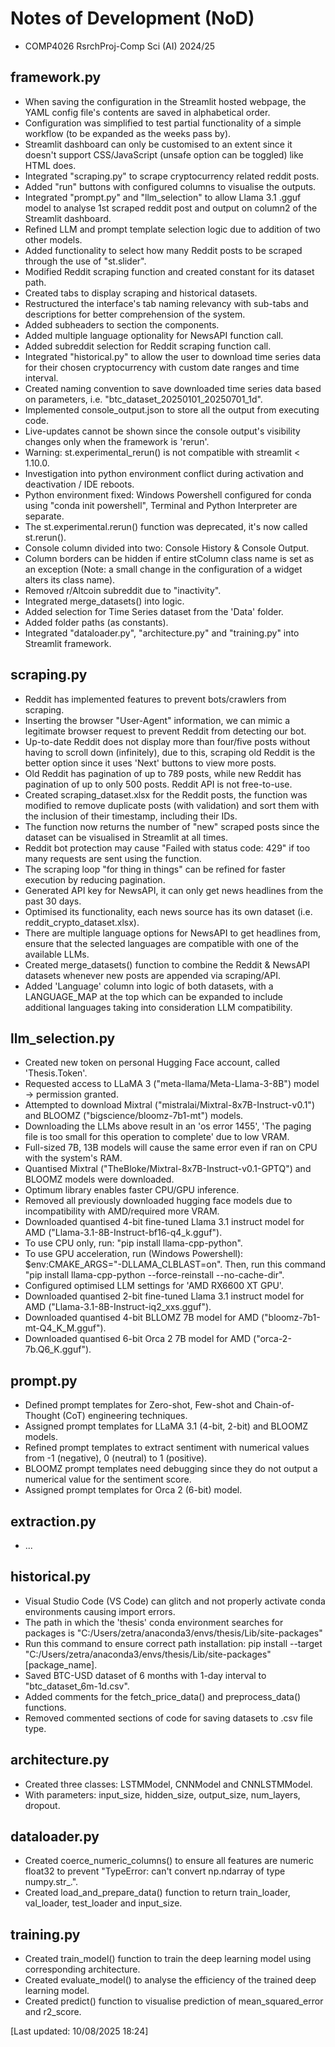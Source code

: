 # Notes of Development (NoD)
<ul>
  <li>COMP4026 RsrchProj-Comp Sci (AI)  2024/25</li>
</ul>

## framework.py
<ul>
  <li>When saving the configuration in the Streamlit hosted webpage, the YAML config file's contents are saved in alphabetical order.</li>
  <li>Configuration was simplified to test partial functionality of a simple workflow (to be expanded as the weeks pass by).</li>
  <li>Streamlit dashboard can only be customised to an extent since it doesn't support CSS/JavaScript (unsafe option can be toggled) like HTML does.</li>
  <li>Integrated "scraping.py" to scrape cryptocurrency related reddit posts.</li>
  <li>Added "run" buttons with configured columns to visualise the outputs.</li>
  <li>Integrated "prompt.py" and "llm_selection" to allow Llama 3.1 .gguf model to analyse 1st scraped reddit post and output on column2 of the Streamlit dashboard.</li>
  <li>Refined LLM and prompt template selection logic due to addition of two other models.</li>
  <li>Added functionality to select how many Reddit posts to be scraped through the use of "st.slider".</li>
  <li>Modified Reddit scraping function and created constant for its dataset path.</li>
  <li>Created tabs to display scraping and historical datasets.</li>
  <li>Restructured the interface's tab naming relevancy with sub-tabs and descriptions for better comprehension of the system.</li>
  <li>Added subheaders to section the components.</li>
  <li>Added multiple language optionality for NewsAPI function call.</li>
  <li>Added subreddit selection for Reddit scraping function call.</li>
  <li>Integrated "historical.py" to allow the user to download time series data for their chosen cryptocurrency with custom date ranges and time interval.</li>
  <li>Created naming convention to save downloaded time series data based on parameters, i.e. "btc_dataset_20250101_20250701_1d".</li>
  <li>Implemented console_output.json to store all the output from executing code.</li>
  <li>Live-updates cannot be shown since the console output's visibility changes only when the framework is 'rerun'.</li>
  <li>Warning: st.experimental_rerun() is not compatible with streamlit < 1.10.0.</li>
  <li>Investigation into python environment conflict during activation and deactivation / IDE reboots.</li>
  <li>Python environment fixed: Windows Powershell configured for conda using "conda init powershell", Terminal and Python Interpreter are separate.</li>
  <li>The st.experimental.rerun() function was deprecated, it's now called st.rerun().</li>
  <li>Console column divided into two: Console History & Console Output.</li>
  <li>Column borders can be hidden if entire stColumn class name is set as an exception (Note: a small change in the configuration of a widget alters its class name).</li>
  <li>Removed r/Altcoin subreddit due to "inactivity".</li>
  <li>Integrated merge_datasets() into logic.</li>
  <li>Added selection for Time Series dataset from the 'Data' folder.</li>
  <li>Added folder paths (as constants).</li></li>
  <li>Integrated "dataloader.py", "architecture.py" and "training.py" into Streamlit framework.</li>
</ul>

## scraping.py
<ul>
  <li>Reddit has implemented features to prevent bots/crawlers from scraping.</li>
  <li>Inserting the browser "User-Agent" information, we can mimic a legitimate browser request to prevent Reddit from detecting our bot.</li>
  <li>Up-to-date Reddit does not display more than four/five posts without having to scroll down (infinitely), due to this, scraping old Reddit is the better option since it uses 'Next' buttons to view more posts.</li>
  <li>Old Reddit has pagination of up to 789 posts, while new Reddit has pagination of up to only 500 posts. Reddit API is not free-to-use.</li>
  <li>Created scraping_dataset.xlsx for the Reddit posts, the function was modified to remove duplicate posts (with validation) and sort them with the inclusion of their timestamp, including their IDs.</li>
  <li>The function now returns the number of "new" scraped posts since the dataset can be visualised in Streamlit at all times.</li>
  <li>Reddit bot protection may cause "Failed with status code: 429" if too many requests are sent using the function.</li>
  <li>The scraping loop "for thing in things" can be refined for faster execution by reducing pagination.</li>
  <li>Generated API key for NewsAPI, it can only get news headlines from the past 30 days.</li>
  <li>Optimised its functionality, each news source has its own dataset (i.e. reddit_crypto_dataset.xlsx).</li>
  <li>There are multiple language options for NewsAPI to get headlines from, ensure that the selected languages are compatible with one of the available LLMs.</li>
  <li>Created merge_datasets() function to combine the Reddit & NewsAPI datasets whenever new posts are appended via scraping/API.</li>
  <li>Added 'Language' column into logic of both datasets, with a LANGUAGE_MAP at the top which can be expanded to include additional languages taking into consideration LLM compatibility.</li>
</ul>

## llm_selection.py
<ul>
  <li>Created new token on personal Hugging Face account, called 'Thesis.Token'.</li>
  <li>Requested access to LLaMA 3 ("meta-llama/Meta-Llama-3-8B") model -> permission granted.</li>
  <li>Attempted to download Mixtral ("mistralai/Mixtral-8x7B-Instruct-v0.1") and BLOOMZ ("bigscience/bloomz-7b1-mt") models.</li>
  <li>Downloading the LLMs above result in an 'os error 1455', 'The paging file is too small for this operation to complete' due to low VRAM.</li>
  <li>Full-sized 7B, 13B models will cause the same error even if ran on CPU with the system's RAM.</li>
  <li>Quantised Mixtral ("TheBloke/Mixtral-8x7B-Instruct-v0.1-GPTQ") and BLOOMZ models were downloaded.</li>
  <li>Optimum library enables faster CPU/GPU inference.</li>
  <li>Removed all previously downloaded hugging face models due to incompatibility with AMD/required more VRAM.</li>
  <li>Downloaded quantised 4-bit fine-tuned Llama 3.1 instruct model for AMD ("Llama-3.1-8B-Instruct-bf16-q4_k.gguf").</li>
  <li>To use CPU only, run: "pip install llama-cpp-python".</li>
  <li>To use GPU acceleration, run (Windows Powershell): $env:CMAKE_ARGS="-DLLAMA_CLBLAST=on". Then, run this command "pip install llama-cpp-python --force-reinstall --no-cache-dir".</li>
  <li>Configured optimised LLM settings for 'AMD RX6600 XT GPU'.</li>
  <li>Downloaded quantised 2-bit fine-tuned Llama 3.1 instruct model for AMD ("Llama-3.1-8B-Instruct-iq2_xxs.gguf").</li>
  <li>Downloaded quantised 4-bit BLLOMZ 7B model for AMD ("bloomz-7b1-mt-Q4_K_M.gguf").</li>
  <li>Downloaded quantised 6-bit Orca 2 7B model for AMD ("orca-2-7b.Q6_K.gguf").</li>
</ul>

## prompt.py
<ul>
  <li>Defined prompt templates for Zero-shot, Few-shot and Chain-of-Thought (CoT) engineering techniques.</li>
  <li>Assigned prompt templates for LLaMA 3.1 (4-bit, 2-bit) and BLOOMZ models.</li>
  <li>Refined prompt templates to extract sentiment with numerical values from -1 (negative), 0 (neutral) to 1 (positive).</li>
  <li>BLOOMZ prompt templates need debugging since they do not output a numerical value for the sentiment score.</li>
  <li>Assigned prompt templates for Orca 2 (6-bit) model.</li>
</ul>

## extraction.py
<ul>
  <li>...</li>
</ul>

## historical.py
<ul>
  <li>Visual Studio Code (VS Code) can glitch and not properly activate conda environments causing import errors.</li>
  <li>The path in which the 'thesis' conda environment searches for packages is "C:/Users/zetra/anaconda3/envs/thesis/Lib/site-packages"</li>
  <li>Run this command to ensure correct path installation: pip install --target "C:/Users/zetra/anaconda3/envs/thesis/Lib/site-packages" [package_name].</li>
  <li>Saved BTC-USD dataset of 6 months with 1-day interval to "btc_dataset_6m-1d.csv".</li>
  <li>Added comments for the fetch_price_data() and preprocess_data() functions.</li>
  <li>Removed commented sections of code for saving datasets to .csv file type.</li>
</ul>

## architecture.py
<ul>
  <li>Created three classes: LSTMModel, CNNModel and CNNLSTMModel.</li>
  <li>With parameters: input_size, hidden_size, output_size, num_layers, dropout.</li>
</ul>

## dataloader.py
<ul>
  <li>Created coerce_numeric_columns() to ensure all features are numeric float32 to prevent "TypeError: can't convert np.ndarray of type numpy.str_.".</li>
  <li>Created load_and_prepare_data() function to return train_loader, val_loader, test_loader and input_size.</li>
</ul>

## training.py
<ul>
  <li>Created train_model() function to train the deep learning model using corresponding architecture.</li>
  <li>Created evaluate_model() to analyse the efficiency of the trained deep learning model.</li>
  <li>Created predict() function to visualise prediction of mean_squared_error and r2_score.</li>
</ul>

[Last updated: 10/08/2025 18:24]
